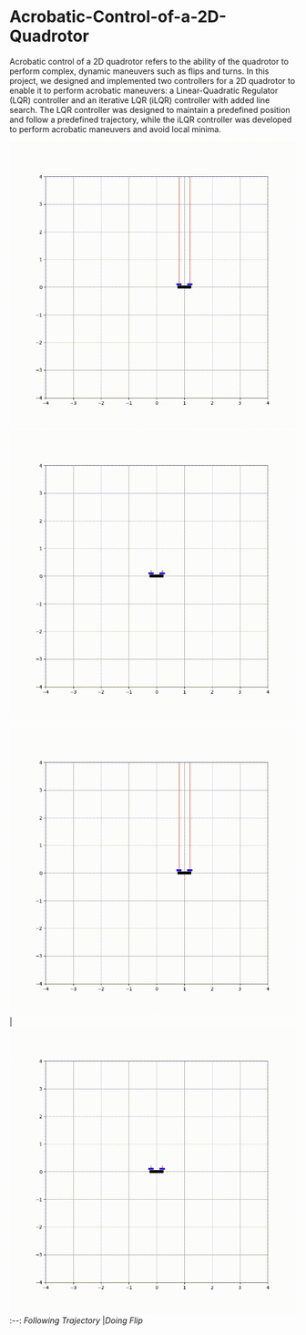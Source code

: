 # Acrobatic-Control-of-a-2D-Quadrotor
Acrobatic control of a 2D quadrotor refers to the ability of the quadrotor to perform complex, dynamic maneuvers such as flips and turns. In this project, we designed and implemented two controllers for a 2D quadrotor to enable it to perform acrobatic maneuvers: a Linear-Quadratic Regulator (LQR) controller and an iterative LQR (iLQR) controller with added line search. The LQR controller was designed to maintain a predefined position and follow a predefined trajectory, while the iLQR controller was developed to perform acrobatic maneuvers and avoid local minima. 

<p align = 'center'>
<img src = "assets/quadrotorcircle.gif">

<img src = "assets/quadrotoracrobatic.gif">
  
</p>  

![Alt text](assets/quadrotorcircle.gif)|![Alt text](assets/quadrotoracrobatic.gif)
 :--:
  *Following Trajectory* |*Doing Flip*
